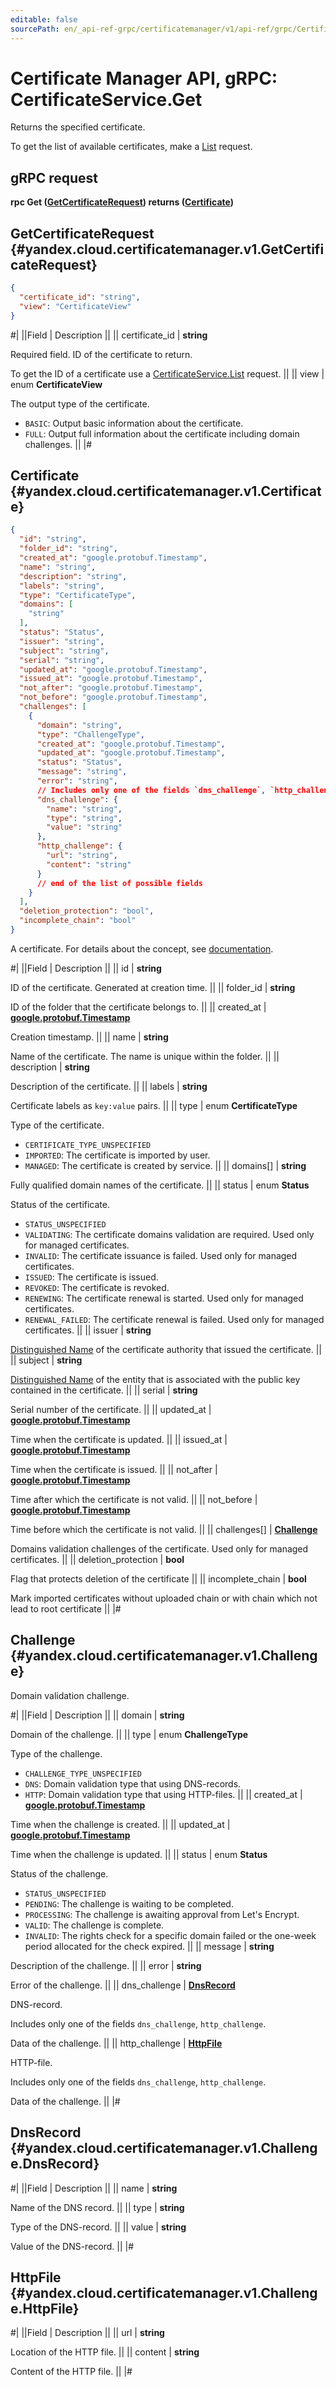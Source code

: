 ```yaml
---
editable: false
sourcePath: en/_api-ref-grpc/certificatemanager/v1/api-ref/grpc/Certificate/get.md
---
```


# Certificate Manager API, gRPC: CertificateService.Get

Returns the specified certificate.

To get the list of available certificates, make a [List](/docs/certificate-manager/api-ref/grpc/Certificate/list#List) request.

## gRPC request

**rpc Get ([GetCertificateRequest](#yandex.cloud.certificatemanager.v1.GetCertificateRequest)) returns ([Certificate](#yandex.cloud.certificatemanager.v1.Certificate))**

## GetCertificateRequest {#yandex.cloud.certificatemanager.v1.GetCertificateRequest}

```json
{
  "certificate_id": "string",
  "view": "CertificateView"
}
```

#|
||Field | Description ||
|| certificate_id | **string**

Required field. ID of the certificate to return.

To get the ID of a certificate use a [CertificateService.List](/docs/certificate-manager/api-ref/grpc/Certificate/list#List) request. ||
|| view | enum **CertificateView**

The output type of the certificate.

- `BASIC`: Output basic information about the certificate.
- `FULL`: Output full information about the certificate including domain challenges. ||
|#

## Certificate {#yandex.cloud.certificatemanager.v1.Certificate}

```json
{
  "id": "string",
  "folder_id": "string",
  "created_at": "google.protobuf.Timestamp",
  "name": "string",
  "description": "string",
  "labels": "string",
  "type": "CertificateType",
  "domains": [
    "string"
  ],
  "status": "Status",
  "issuer": "string",
  "subject": "string",
  "serial": "string",
  "updated_at": "google.protobuf.Timestamp",
  "issued_at": "google.protobuf.Timestamp",
  "not_after": "google.protobuf.Timestamp",
  "not_before": "google.protobuf.Timestamp",
  "challenges": [
    {
      "domain": "string",
      "type": "ChallengeType",
      "created_at": "google.protobuf.Timestamp",
      "updated_at": "google.protobuf.Timestamp",
      "status": "Status",
      "message": "string",
      "error": "string",
      // Includes only one of the fields `dns_challenge`, `http_challenge`
      "dns_challenge": {
        "name": "string",
        "type": "string",
        "value": "string"
      },
      "http_challenge": {
        "url": "string",
        "content": "string"
      }
      // end of the list of possible fields
    }
  ],
  "deletion_protection": "bool",
  "incomplete_chain": "bool"
}
```

A certificate. For details about the concept, see [documentation](/docs/certificate-manager/concepts/).

#|
||Field | Description ||
|| id | **string**

ID of the certificate. Generated at creation time. ||
|| folder_id | **string**

ID of the folder that the certificate belongs to. ||
|| created_at | **[google.protobuf.Timestamp](https://developers.google.com/protocol-buffers/docs/reference/google.protobuf#timestamp)**

Creation timestamp. ||
|| name | **string**

Name of the certificate.
The name is unique within the folder. ||
|| description | **string**

Description of the certificate. ||
|| labels | **string**

Certificate labels as `key:value` pairs. ||
|| type | enum **CertificateType**

Type of the certificate.

- `CERTIFICATE_TYPE_UNSPECIFIED`
- `IMPORTED`: The certificate is imported by user.
- `MANAGED`: The certificate is created by service. ||
|| domains[] | **string**

Fully qualified domain names of the certificate. ||
|| status | enum **Status**

Status of the certificate.

- `STATUS_UNSPECIFIED`
- `VALIDATING`: The certificate domains validation are required. Used only for managed certificates.
- `INVALID`: The certificate issuance is failed. Used only for managed certificates.
- `ISSUED`: The certificate is issued.
- `REVOKED`: The certificate is revoked.
- `RENEWING`: The certificate renewal is started. Used only for managed certificates.
- `RENEWAL_FAILED`: The certificate renewal is failed. Used only for managed certificates. ||
|| issuer | **string**

[Distinguished Name](https://tools.ietf.org/html/rfc1779) of the certificate authority that issued the certificate. ||
|| subject | **string**

[Distinguished Name](https://tools.ietf.org/html/rfc1779) of the entity that is associated with the public key contained in the certificate. ||
|| serial | **string**

Serial number of the certificate. ||
|| updated_at | **[google.protobuf.Timestamp](https://developers.google.com/protocol-buffers/docs/reference/google.protobuf#timestamp)**

Time when the certificate is updated. ||
|| issued_at | **[google.protobuf.Timestamp](https://developers.google.com/protocol-buffers/docs/reference/google.protobuf#timestamp)**

Time when the certificate is issued. ||
|| not_after | **[google.protobuf.Timestamp](https://developers.google.com/protocol-buffers/docs/reference/google.protobuf#timestamp)**

Time after which the certificate is not valid. ||
|| not_before | **[google.protobuf.Timestamp](https://developers.google.com/protocol-buffers/docs/reference/google.protobuf#timestamp)**

Time before which the certificate is not valid. ||
|| challenges[] | **[Challenge](#yandex.cloud.certificatemanager.v1.Challenge)**

Domains validation challenges of the certificate. Used only for managed certificates. ||
|| deletion_protection | **bool**

Flag that protects deletion of the certificate ||
|| incomplete_chain | **bool**

Mark imported certificates without uploaded chain or with chain which not lead to root certificate ||
|#

## Challenge {#yandex.cloud.certificatemanager.v1.Challenge}

Domain validation challenge.

#|
||Field | Description ||
|| domain | **string**

Domain of the challenge. ||
|| type | enum **ChallengeType**

Type of the challenge.

- `CHALLENGE_TYPE_UNSPECIFIED`
- `DNS`: Domain validation type that using DNS-records.
- `HTTP`: Domain validation type that using HTTP-files. ||
|| created_at | **[google.protobuf.Timestamp](https://developers.google.com/protocol-buffers/docs/reference/google.protobuf#timestamp)**

Time when the challenge is created. ||
|| updated_at | **[google.protobuf.Timestamp](https://developers.google.com/protocol-buffers/docs/reference/google.protobuf#timestamp)**

Time when the challenge is updated. ||
|| status | enum **Status**

Status of the challenge.

- `STATUS_UNSPECIFIED`
- `PENDING`: The challenge is waiting to be completed.
- `PROCESSING`: The challenge is awaiting approval from Let's Encrypt.
- `VALID`: The challenge is complete.
- `INVALID`: The rights check for a specific domain failed or the one-week period allocated for the check expired. ||
|| message | **string**

Description of the challenge. ||
|| error | **string**

Error of the challenge. ||
|| dns_challenge | **[DnsRecord](#yandex.cloud.certificatemanager.v1.Challenge.DnsRecord)**

DNS-record.

Includes only one of the fields `dns_challenge`, `http_challenge`.

Data of the challenge. ||
|| http_challenge | **[HttpFile](#yandex.cloud.certificatemanager.v1.Challenge.HttpFile)**

HTTP-file.

Includes only one of the fields `dns_challenge`, `http_challenge`.

Data of the challenge. ||
|#

## DnsRecord {#yandex.cloud.certificatemanager.v1.Challenge.DnsRecord}

#|
||Field | Description ||
|| name | **string**

Name of the DNS record. ||
|| type | **string**

Type of the DNS-record. ||
|| value | **string**

Value of the DNS-record. ||
|#

## HttpFile {#yandex.cloud.certificatemanager.v1.Challenge.HttpFile}

#|
||Field | Description ||
|| url | **string**

Location of the HTTP file. ||
|| content | **string**

Content of the HTTP file. ||
|#